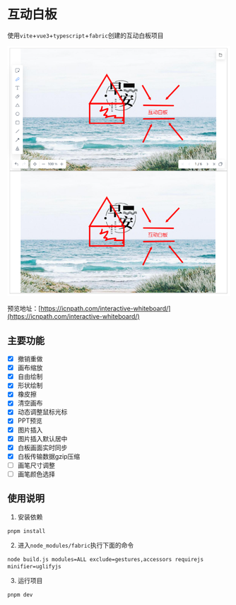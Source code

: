 # 互动白板

使用`vite`+`vue3`+`typescript`+`fabric`创建的互动白板项目

![](/example/demo.png)

预览地址：[https://icnpath.com/interactive-whiteboard/](https://icnpath.com/interactive-whiteboard/)

## 主要功能
- [x] 撤销重做
- [x] 画布缩放
- [x] 自由绘制
- [x] 形状绘制
- [x] 橡皮擦
- [x] 清空画布
- [x] 动态调整鼠标光标
- [x] PPT预览
- [x] 图片插入
- [x] 图片插入默认居中
- [x] 白板画面实时同步
- [x] 白板传输数据gzip压缩
- [ ] 画笔尺寸调整
- [ ] 画笔颜色选择

## 使用说明

1. 安装依赖
```
pnpm install
``` 

2. 进入`node_modules/fabric`执行下面的命令
```
node build.js modules=ALL exclude=gestures,accessors requirejs minifier=uglifyjs
```

3. 运行项目
```
pnpm dev
```